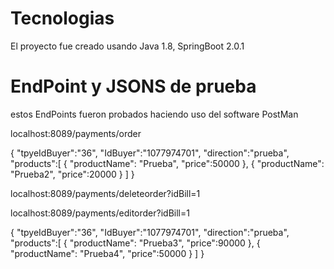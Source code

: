 # Tecnologias

El proyecto fue creado usando Java 1.8, SpringBoot 2.0.1

# EndPoint y JSONS de prueba

estos EndPoints fueron probados haciendo uso del software PostMan


localhost:8089/payments/order


{
    "tpyeIdBuyer":"36",
    "IdBuyer":"1077974701",
    "direction":"prueba",
    "products":[
        {
            "productName": "Prueba",
            "price":50000
        },
        {
            "productName": "Prueba2",
            "price":20000 
        }
    ]
}


localhost:8089/payments/deleteorder?idBill=1


localhost:8089/payments/editorder?idBill=1


{
    "tpyeIdBuyer":"36",
    "IdBuyer":"1077974701",
    "direction":"prueba",
    "products":[
        {
            "productName": "Prueba3",
            "price":90000
        },
        {
            "productName": "Prueba4",
            "price":50000 
        }
    ]
}


